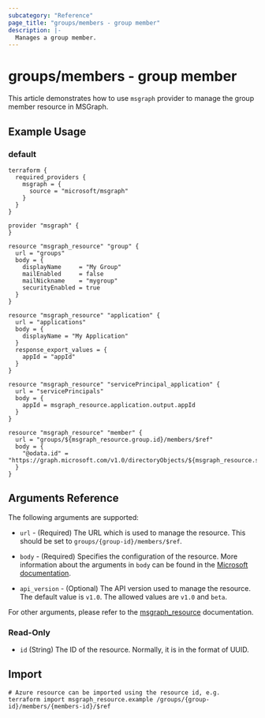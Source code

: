 ```yaml
---
subcategory: "Reference"
page_title: "groups/members - group member"
description: |-
  Manages a group member.
---
```


# groups/members - group member

This article demonstrates how to use `msgraph` provider to manage the group member resource in MSGraph.

## Example Usage

### default

```hcl
terraform {
  required_providers {
    msgraph = {
      source = "microsoft/msgraph"
    }
  }
}

provider "msgraph" {
}

resource "msgraph_resource" "group" {
  url = "groups"
  body = {
    displayName     = "My Group"
    mailEnabled     = false
    mailNickname    = "mygroup"
    securityEnabled = true
  }
}

resource "msgraph_resource" "application" {
  url = "applications"
  body = {
    displayName = "My Application"
  }
  response_export_values = {
    appId = "appId"
  }
}

resource "msgraph_resource" "servicePrincipal_application" {
  url = "servicePrincipals"
  body = {
    appId = msgraph_resource.application.output.appId
  }
}

resource "msgraph_resource" "member" {
  url = "groups/${msgraph_resource.group.id}/members/$ref"
  body = {
    "@odata.id" = "https://graph.microsoft.com/v1.0/directoryObjects/${msgraph_resource.servicePrincipal_application.id}"
  }
}

```



## Arguments Reference

The following arguments are supported:

* `url` - (Required) The URL which is used to manage the resource. This should be set to `groups/{group-id}/members/$ref`.

* `body` - (Required) Specifies the configuration of the resource. More information about the arguments in `body` can be found in the [Microsoft documentation](https://learn.microsoft.com/en-us/azure/templates/groups/members?pivots=deployment-language-terraform).

* `api_version` - (Optional) The API version used to manage the resource. The default value is `v1.0`. The allowed values are `v1.0` and `beta`.

For other arguments, please refer to the [msgraph_resource](https://registry.terraform.io/providers/Microsoft/msgraph/latest/docs/resources/resource) documentation.

### Read-Only

- `id` (String) The ID of the resource. Normally, it is in the format of UUID.

## Import

 ```shell
 # Azure resource can be imported using the resource id, e.g.
 terraform import msgraph_resource.example /groups/{group-id}/members/{members-id}/$ref
 ```
